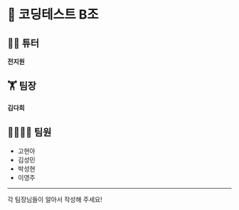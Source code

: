 # 📝 코딩테스트 B조 
## 👨‍💻 튜터
**전지원**
## 🏋 팀장
**김다희**
## 👨‍👨‍👧‍👦 팀원</br>
* 고현아</br>
* 김성민</br>
* 박성현</br>
* 이영주</br>
-------------
각 팀장님들이 알아서 작성해 주세요!